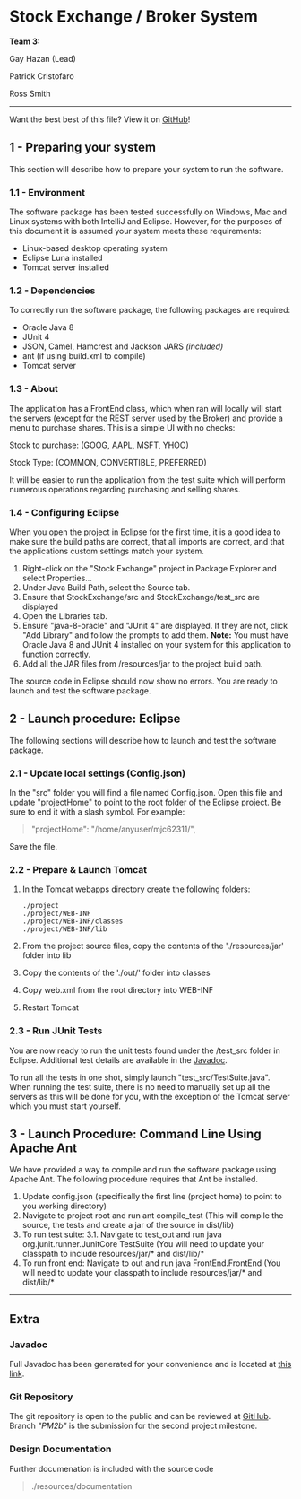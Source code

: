 # Stock Exchange / Broker System

**Team 3:**

Gay Hazan (Lead)

Patrick Cristofaro 

Ross Smith

---

Want the best best of this file? View it on [GitHub](https://github.com/pcristo/mjc62311/tree/PM2b)! 

## 1 - Preparing your system
This section will describe how to prepare your system to run the software.

### 1.1 - Environment
The software package has been tested successfully on Windows, Mac and Linux systems with both IntelliJ and Eclipse. However, 
for the purposes of this document it is assumed your system meets these requirements:

  * Linux-based desktop operating system
  * Eclipse Luna installed
  * Tomcat server installed

### 1.2 - Dependencies
To correctly run the software package, the following packages are required:

  * Oracle Java 8  
  * JUnit 4   
  * JSON, Camel, Hamcrest and Jackson JARS *(included)*
  * ant (if using build.xml to compile)
  * Tomcat server

### 1.3 - About
The application has a FrontEnd class, which when ran will locally will start the servers (except for the REST server 
used by the Broker) and provide a menu to purchase shares.  This is a simple UI with no checks:

Stock to purchase: (GOOG, AAPL, MSFT, YHOO)

Stock Type: (COMMON, CONVERTIBLE, PREFERRED)

It will be easier to run the application from the test suite which will perform numerous operations regarding purchasing and selling shares.

### 1.4 - Configuring Eclipse
When you open the project in Eclipse for the first time, it is a good idea to make sure the build paths are correct, that all imports are correct, and that the applications custom settings match your system.

1. Right-click on the "Stock Exchange" project in Package Explorer and select Properties...
2. Under Java Build Path, select the Source tab.
3. Ensure that StockExchange/src and StockExchange/test_src are displayed
4. Open the Libraries tab.
5. Ensure "java-8-oracle" and "JUnit 4" are displayed. If they are not, click "Add Library" and follow the prompts 
to add them. **Note:** You must have Oracle Java 8 and JUnit 4 installed on your system for this application to function correctly.
6. Add all the JAR files from /resources/jar to the project build path.

The source code in Eclipse should now show no errors. You are ready to launch and test the software package.


## 2 - Launch procedure: Eclipse
The following sections will describe how to launch and test the software package.

### 2.1 - Update local settings (Config.json)
In the "src" folder you will find a file named Config.json. Open this file and update "projectHome" to point to the root folder of the Eclipse project. Be sure to end it with a slash symbol. For example:

>"projectHome": "/home/anyuser/mjc62311/",

Save the file.

### 2.2 - Prepare & Launch Tomcat

1.  In the Tomcat webapps directory create the following folders: 

		./project
		./project/WEB-INF
		./project/WEB-INF/classes
		./project/WEB-INF/lib
	
2. From the project source files, copy the contents of the './resources/jar' folder into lib
3. Copy the contents of the './out/' folder into classes
4. Copy web.xml from the root directory into WEB-INF
5. Restart Tomcat


### 2.3 - Run JUnit Tests
You are now ready to run the unit tests found under the /test_src folder in Eclipse. Additional test details are available in the [Javadoc](http://users.encs.concordia.ca/~patrickc/).

To run all the tests in one shot, simply launch "test_src/TestSuite.java". When running the test suite, there is no need to manually set up all the servers as this will be done for you, with the exception of the Tomcat server which you must start yourself.

## 3 - Launch Procedure: Command Line Using Apache Ant
We have provided a way to compile and run the software package using Apache Ant. The following procedure requires that Ant be installed.

1. Update config.json (specifically the first line (project home) to point to you working directory)
2. Navigate to project root and run ant compile_test (This will compile the source, the tests and create a jar of the source in dist/lib)
3. To run test suite: 3.1.  Navigate to test_out and run java org.junit.runner.JunitCore TestSuite (You will need to update your classpath to include resources/jar/* and dist/lib/*
4. To run front end: Navigate to out and run java FrontEnd.FrontEnd (You will need to update your classpath to include resources/jar/* and dist/lib/*

---

## Extra
### Javadoc
Full Javadoc has been generated for your convenience and is located at [this link](http://users.encs.concordia.ca/~patrickc/).

### Git Repository
The git repository is open to the public and can be reviewed at [GitHub](https://github.com/pcristo/mjc62311/tree/PM2b). Branch *"PM2b"* is the submission for the second project milestone.

### Design Documentation
Further documenation is included with the source code

> ./resources/documentation
